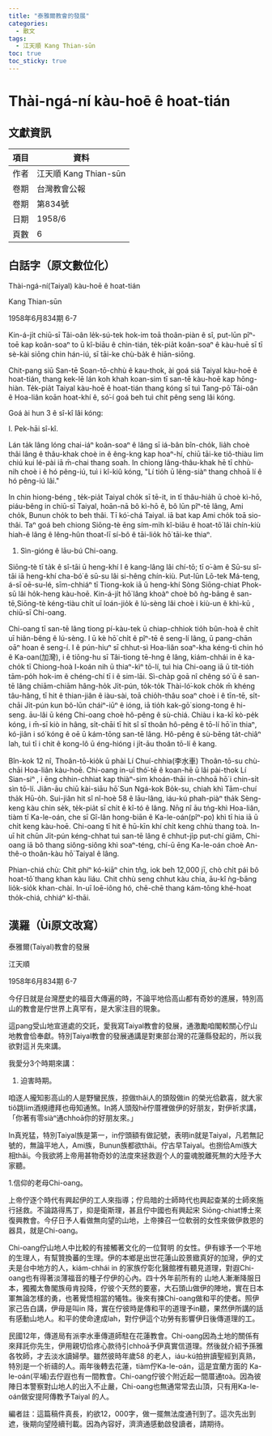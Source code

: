 ```yaml
---
title: "泰雅爾教會的發展"
categories:
  - 散文
tags:
  - 江天順 Kang Thian-sūn
toc: true
toc_sticky: true
---
```


# Thài-ngá-ní kàu-hoē ê hoat-tián

## 文獻資訊

| 項目 | 資料 |
|---|---|
| 作者 | 江天順 Kang Thian-sūn |
| 卷期 | 台灣教會公報 |
| 卷期 | 第834號 |
| 日期 | 1958/6 |
| 頁數 | 6 |

## 白話字（原文數位化）

Thài-ngá-ní(Taiyal) kàu-hoē ê hoat-tián

Kang Thian-sūn

1958年6月834期    6-7

Kin-á-ji̍t chiū-sī Tâi-oân le̍k-sú-tek hok-im toā thoân-piàn ê sî, put-lūn pîⁿ-toē kap koân-soaⁿ to ū kî-biāu ê chìn-tián, te̍k-pia̍t koân-soaⁿ ê kàu-huē sī tī sè-kài siōng chin hán-iú, sī tāi-ke chù-ba̍k ê hiān-siōng.

Chit-pang siū San-tē Soan-tō-chhù ê kau-thok, ài goá siá Taiyal kàu-hoē ê hoat-tián, thang kek-lē lán koh khah koan-sim tī san-tē kàu-hoē kap hōng-hiàn. Te̍k-pia̍t Taiyal kàu-hoē ê hoat-tián thang kóng sī tuì Tang-pō͘ Tâi-oân ê Hoa-liân koān hoat-khí ê, só͘-í goá beh tuì chit pêng seng lâi kóng.

Goá ài hun 3 ê sî-kî lâi kóng:

I. Pek-hāi sî-kî.

Lán ta̍k lâng lóng chai-iáⁿ koân-soaⁿ ê lâng sī iá-bân bîn-cho̍k, lia̍h choè thâi lâng ê thâu-khak choè in ê êng-kng kap hoaⁿ-hí, chiū tāi-ke tiô-thiàu lim chiú kui lé-pài iā m̄-chai thang soah. In chiong lâng-thâu-khak hē tī chhù-nih choè i ê hó pêng-iú, tuì i kî-kiû kóng, "Lí tio̍h ū lêng-siàⁿ thang chhoā lí ê hó pêng-iú lâi."

In chin hiong-béng , te̍k-pia̍t Taiyal cho̍k sī tē-it, in tī thâu-hia̍h ū choè kì-hō, piáu-bêng in chiū-sī Taiyal, hoān-nā bô kì-hō ê, bô lūn pîⁿ-tē lâng, Ami cho̍k, Bunun cho̍k to beh thâi. Tī kó͘-chá Taiyal. iā bat kap Ami cho̍k toā sio-thâi. Taⁿ goá beh chiong Siōng-tè ēng sím-mi̍h kî-biāu ê hoat-tō͘ lâi chín-kiù hiah-ê lâng ê lêng-hûn thoat-lī sí-bô ê tāi-lio̍k hō͘ tāi-ke thiaⁿ.

1. Sìn-gióng ê lāu-bú Chi-oang.

Siōng-tè tī ta̍k ê sî-tāi ū heng-khí I ê kang-lâng lâi chí-tō; tī o͘-àm ê Sū-su sî-tāi iā heng-khí cha-bó͘ ê sū-su lâi si-hêng chín-kiù. Put-lūn Lō-tek Má-teng, á-sī oē-su-lé, sīm-chhiáⁿ tī Tiong-kok iā ū heng-khí Sòng Siōng-chiat Phok-sū lâi ho̍k-heng kàu-hoē. Kin-á-ji̍t hō͘ lâng khoàⁿ choè bô ǹg-bāng ê san-tē,Siōng-tè kéng-tiàu chi̍t uī loán-jio̍k ê lú-sèng lâi choè i kiù-un ê khì-kū , chiū-sī Chi-oang.

Chi-oang tī san-tē lâng tiong pí-kàu-tek ū chiap-chhiok tio̍h bûn-hoà ê chi̍t uī hiân-bêng ê lú-sèng. I ū kè hō͘ chi̍t ê pîⁿ-tē ê seng-lí lâng, ū pang-chān oāⁿ hoan ê seng-í. I ê pún-hiuⁿ sī chhut-sì Hoa-liân soaⁿ-kha kéng-tì chin hó ê Ka-oan(加灣), i ê tiōng-hu sī Tâi-tiong tē-hng ê lâng, kiám-chhái in ê ka-cho̍k tī Chiong-hoà I-koán nih ū thiaⁿ-kìⁿ tō-lí, tuì hia Chi-oang iā ū tit-tio̍h tām-po̍h hok-im ê chéng-chí tī i ê sim-lāi. Sì-cha̍p goā nî chêng só͘ ū ê san-tē lâng chiām-chiām hâng-ho̍k Ji̍t-pún, to̍k-to̍k Thài-ló͘-kok cho̍k m̄ khéng tâu-hâng, tī hit ê thian-jiân ê iàu-sài, toā chio̍h-thâu soaⁿ choè i ê tīn-tē, si̍t-chāi Ji̍t-pún kun bô-lūn cháiⁿ-iūⁿ ê ióng, iā tio̍h kak-gō͘ siong-tong ê hi-seng. āu-lâi ū kéng Chi-oang choè hô-pêng ê sù-chiá. Chiàu i ka-kī kò-pe̍k kóng, i m̄-sī kiò in hâng, si̍t-chāi tī hit sî sī thoân hô-pêng ê tō-lí hō͘ in thiaⁿ, kó-jiân i só͘ kóng ê oē ū kám-tōng san-tē lâng. Hô-pêng ê sù-bēng ta̍t-chiâⁿ lah, tuì tī i chit ê kong-lô ū éng-hióng i ji̍t-āu thoân tō-lí ê kang.

Bîn-kok 12 nî, Thoân-tō-kio̍k ū phài Lí Chuí-chhia(李水車) Thoân-tō-su chù-chāi Hoa-liân kàu-hoē. Chi-oang in-uī thó͘-tē ê koan-hē ū lâi pài-thok Lí Sian-siⁿ , i ēng chhin-chhiat kap thiàⁿ-sim khoán-thāi ín-chhoā hō͘ i chin-si̍t sìn tō-lí. Jiân-āu chiū kài-siāu hō͘ Sun Ngá-kok Bo̍k-su, chiah khì Tām-chuí tha̍k Hū-o̍h. Sui-jiân hit sî nî-hoè 58 ê lāu-lâng, iáu-kú phah-piàⁿ tha̍k Sèng-keng kàu chin se̍k, te̍k-pia̍t sī chi̍t ê kî-tó ê lâng. Nn̄g nî āu tńg-khì Hoa-liân, tiàm tī Ka-le-oán, che sī Gî-lân hong-biān ê Ka-le-oán(pîⁿ-po͘) khì tī hia iā ū chi̍t keng kàu-hoē. Chi-oang tī hit ê hū-kīn khí chi̍t keng chhù thang toà. In-uī hit chūn Ji̍t-pún kéng-chhat tuì san-tē lâng ê chhut-ji̍p put-chí giâm, Chi-oang iā bô thang siông-siông khì soaⁿ-téng, chí-ū ēng Ka-le-oán choè An-thê-o thoân-kàu hō͘ Taiyal ê lâng.

Phian-chiá chù: Chit phiⁿ kó-kiāⁿ chin tn̂g, iok beh 12,000 jī, chò chi̍t pái bô hoat-tō͘ thang khan kàu liáu. Chit chhù seng chhut kàu chia, āu-kî ǹg-bāng lio̍k-sio̍k khan-chài. In-uī loē-iông hó, chē-chē thang kám-tōng khé-hoat tho̍k-chiá, chhiáⁿ kî-thāi.

## 漢羅（Ùi原文改寫）

泰雅爾(Taiyal)教會的發展

江天順

1958年6月834期    6-7

今仔日就是台灣歷史的福音大傳遍的時，不論平地佮高山都有奇妙的進展，特別高山的教會是佇世界上真罕有，是大家注目的現象。

這pang受山地宣道處的交託，愛我寫Taiyal教會的發展，通激勵咱閣較關心佇山地教會佮奉獻。特別Taiyal教會的發展通講是對東部台灣的花蓮縣發起的，所以我欲對這爿先來講。

我愛分3个時期來講：

1. 迫害時期。

咱逐人攏知影高山的人是野蠻民族，掠做thâi人的頭殼做in 的榮光佮歡喜，就大家tiô跳lim酒規禮拜也毋知通煞。In將人頭殼hē佇厝裡做伊的好朋友，對伊祈求講，「你著有零siàⁿ通chhoā你的好朋友來。」

In真兇猛，特別Taiyal族是第一，in佇頭額有做記號，表明in就是Taiyal，凡若無記號的，無論平地人，Ami族，Bunun族都欲thâi。佇古早Taiyal。也捌佮Ami族大相thâi。今我欲將上帝用甚物奇妙的法度來拯救遐个人的靈魂脫離死無的大陸予大家聽。

1.信仰的老母Chi-oang。

上帝佇逐个時代有興起伊的工人來指導；佇烏暗的士師時代也興起查某的士師來施行拯救。不論路得馬丁，抑是衛斯理，甚且佇中國也有興起宋 Siōng-chiat博士來復興教會。今仔日予人看做無向望的山地，上帝揀召一位軟弱的女性來做伊救恩的器具，就是Chi-oang。

Chi-oang佇山地人中比較的有接觸著文化的一位賢明 的女性。伊有嫁予一个平地的生理人，有幫贊換蕃的生理。伊的本鄉是出世花蓮山跤景緻真好的加灣，伊的丈夫是台中地方的人，kiám-chhái in 的家族佇彰化醫館裡有聽見道理，對遐Chi-oang也有得著淡薄福音的種子佇伊的心內。四十外年前所有的 山地人漸漸降服日本，獨獨太魯閣族毋肯投降，佇彼个天然的要塞，大石頭山做伊的陣地，實在日本軍無論怎樣的勇，也著覺悟相當的犧牲。後來有揀Chi-oang做和平的使者。照伊家己告白講，伊毋是叫in 降，實在佇彼時是傳和平的道理予in聽，果然伊所講的話有感動山地人。和平的使命達成lah，對佇伊這个功勞有影響伊日後傳道理的工。

民國12年，傳道局有派李水車傳道師駐在花蓮教會。Chi-oang因為土地的關係有來拜託你先生，伊用親切佮疼心款待引chhoā予伊真實信道理。然後就介紹予孫雅各牧師，才去淡水讀婦學。雖然彼時年歲58 的老人，iáu-kú拍拚讀聖經到真熟，特別是一个祈禱的人。兩年後轉去花蓮，tiàm佇Ka-le-oán，這是宜蘭方面的 Ka-le-oán(平埔)去佇遐也有一間教會。Chi-oang佇彼个附近起一間厝通toà。因為彼陣日本警察對山地人的出入不止嚴，Chi-oang也無通常常去山頂，只有用Ka-le-oán做安提阿傳教予Taiyal 的人。

編者註：這篇稿件真長，約欲12，000字，做一擺無法度通刊到了。這次先出到遮，後期向望陸續刊載。因為內容好，濟濟通感動啟發讀者，請期待。
